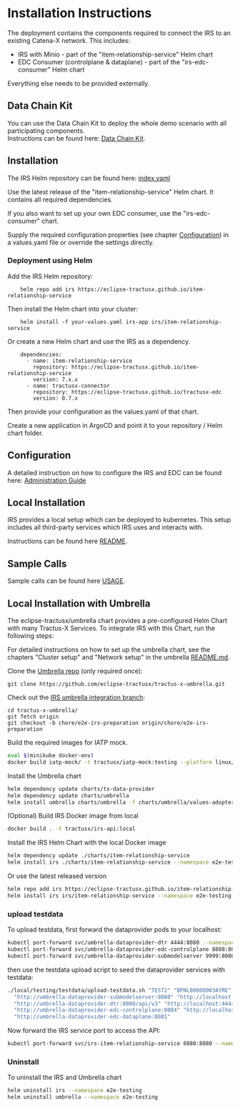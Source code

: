 # Installation Instructions

The deployment contains the components required to connect the IRS to an existing Catena-X network. This includes:

- IRS with Minio - part of the "item-relationship-service" Helm chart
- EDC Consumer (controlplane & dataplane) - part of the "irs-edc-consumer" Helm chart

Everything else needs to be provided externally.

## Data Chain Kit

You can use the Data Chain Kit to deploy the whole demo scenario with all participating components.  
Instructions can be found here: [Data Chain Kit](https://eclipse-tractusx.github.io/docs-kits/kits/Data%20Chain%20Kit/Operation%20View).

## Installation

The IRS Helm repository can be found here: [index.yaml](https://eclipse-tractusx.github.io/item-relationship-service/index.yaml)

Use the latest release of the "item-relationship-service" Helm chart.
It contains all required dependencies.

If you also want to set up your own EDC consumer, use the "irs-edc-consumer" chart.

Supply the required configuration properties (see chapter [Configuration](#configuration)) in a values.yaml file or
override the settings directly.

### Deployment using Helm

Add the IRS Helm repository:

```(shell)
    helm repo add irs https://eclipse-tractusx.github.io/item-relationship-service
```

Then install the Helm chart into your cluster:

```(shell)
    helm install -f your-values.yaml irs-app irs/item-relationship-service
```

Or create a new Helm chart and use the IRS as a dependency.

```(yaml)
    dependencies:
      - name: item-relationship-service
        repository: https://eclipse-tractusx.github.io/item-relationship-service
        version: 7.x.x
      - name: tractusx-connector
        repository: https://eclipse-tractusx.github.io/tractusx-edc
        version: 0.7.x
```

Then provide your configuration as the values.yaml of that chart.

Create a new application in ArgoCD and point it to your repository / Helm chart folder.

## Configuration

A detailed instruction on how to configure the IRS and EDC can be found here: [Administration Guide](https://eclipse-tractusx.github.io/item-relationship-service/docs/administration/administration-guide.html)

## Local Installation

IRS provides a local setup which can be deployed to kubernetes.
This setup includes all third-party services which IRS uses and interacts with.

Instructions can be found here [README](README.md).

## Sample Calls

Sample calls can be found here [USAGE](USAGE.md).

## Local Installation with Umbrella

The eclipse-tractusx/umbrella chart provides a pre-configured Helm Chart with many Tractus-X Services. To integrate IRS
with this Chart, run the following steps:

For detailed instructions on how to set up the umbrella chart, see the chapters "Cluster setup" and "Network setup" in
the umbrella [README.md](https://github.com/eclipse-tractusx/tractus-x-umbrella/blob/main/charts/umbrella/README.md).

Clone the [Umbrella repo](https://github.com/eclipse-tractusx/tractus-x-umbrella) (only required once):

```
git clone https://github.com/eclipse-tractusx/tractus-x-umbrella.git
```

Check out
the [IRS umbrella integration branch](https://github.com/eclipse-tractusx/tractus-x-umbrella/tree/chore/e2e-irs-preparation):

```
cd tractus-x-umbrella/
git fetch origin
git checkout -b chore/e2e-irs-preparation origin/chore/e2e-irs-preparation
```

Build the required images for IATP mock.

```bash
eval $(minikube docker-env)
docker build iatp-mock/ -t tractusx/iatp-mock:testing --platform linux/amd64
```

Install the Umbrella chart

```bash
helm dependency update charts/tx-data-provider
helm dependency update charts/umbrella
helm install umbrella charts/umbrella -f charts/umbrella/values-adopter-irs.yaml -n e2e-testing --create-namespace
```

(Optional) Build IRS Docker image from local

```bash
docker build . -t tractusx/irs-api:local
```

Install the IRS Helm Chart with the local Docker image

```bash
helm dependency update ./charts/item-relationship-service
helm install irs ./charts/item-relationship-service --namespace e2e-testing -f ./charts/item-relationship-service/values-umbrella.yaml --set image.repository=tractusx/irs-api -- set image.tag=local
```

Or use the latest released version

```bash
helm repo add irs https://eclipse-tractusx.github.io/item-relationship-service 
helm install irs irs/item-relationship-service --namespace e2e-testing -f ./charts/item-relationship-service/values-umbrella.yaml --set image.repository=tractusx/irs-api --set image.tag=latest
```

### upload testdata

To upload testdata, first forward the dataprovider pods to your localhost:

```bash
kubectl port-forward svc/umbrella-dataprovider-dtr 4444:8080 --namespace e2e-testing &
kubectl port-forward svc/umbrella-dataprovider-edc-controlplane 8888:8081 --namespace e2e-testing &
kubectl port-forward svc/umbrella-dataprovider-submodelserver 9999:8080 --namespace e2e-testing
```

then use the testdata upload script to seed the dataprovider services with testdata:

```bash
./local/testing/testdata/upload-testdata.sh "TEST2" "BPNL00000003AYRE" "BPNL00000003AZQP" \
  "http://umbrella-dataprovider-submodelserver:8080" "http://localhost:9999" \
  "http://umbrella-dataprovider-dtr:8080/api/v3" "http://localhost:4444/api/v3" \
  "http://umbrella-dataprovider-edc-controlplane:8084" "http://localhost:8888" \
  "http://umbrella-dataprovider-edc-dataplane:8081"
```

Now forward the IRS service port to access the API:

```bash
kubectl port-forward svc/irs-item-relationship-service 8080:8080 --namespace e2e-testing
```

### Uninstall

To uninstall the IRS and Umbrella chart

```bash
helm uninstall irs --namespace e2e-testing
helm uninstall umbrella --namespace e2e-testing
```